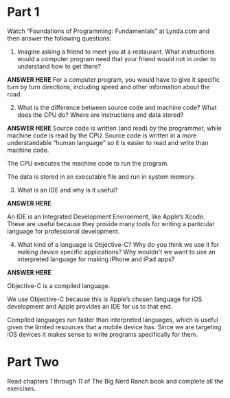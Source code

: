 Part 1
======
Watch “Foundations of Programming: Fundamentals” at Lynda.com and then answer
the following questions:

1. Imagine asking a friend to meet you at a restaurant. What instructions would 
   a computer program need that your friend would not in order to understand how
   to get there?
   
**ANSWER HERE**
For a computer program, you would have to give it specific turn by turn directions, including speed and other information about the road.

2. What is the difference between source code and machine code? What does the
   CPU do? Where are instructions and data stored?
   
**ANSWER HERE**
Source code is written (and read) by the programmer, while machine code is read by the CPU. Source code is written in a more understandable “human language” so it is easier to read and write than machine code.  

The CPU executes the machine code to run the program.

The data is stored in an executable file and run in system memory.

3. What is an IDE and why is it useful?

**ANSWER HERE**

An IDE is an Integrated Development Environment, like Apple’s Xcode. These are useful because they provide many tools for writing a particular language for professional development.

4. What kind of a language is Objective-C? Why do you think we use it for making
   device specific applications? Why wouldn't we want to use an interpreted
   language for making iPhone and iPad apps?
   
**ANSWER HERE**

Objective-C is a compiled language. 

We use Objective-C because this is Apple’s chosen language for iOS development and Apple provides an IDE for us to that end. 

Compiled languages run faster than interpreted languages, which is useful given the limited resources that a mobile device has. Since we are targeting iOS devices it makes sense to write programs specifically for them.

Part Two
========
Read chapters *1* through *11* of The Big Nerd Ranch book and complete all the
exercises.
